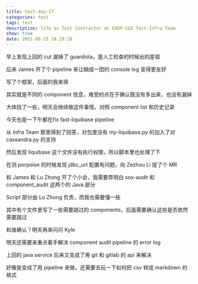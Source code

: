 ```yaml
---
title: test-day-17
categories: test
tags: test
description: life as Test Contractor at EADP-C&I Test-Infra Team
show: true
date: 2021-08-25 18:29:28
---
```

早上发现上回的 cut 漏掉了 guardiola，是人工检查的时候出的差错

后来 James 开了个 pipeline 来让糊成一团的 console log 变得更友好

写了个框架，后面的我来填

其实就是不同的 component 信息，难受的点在于确认既没有多出来，也没有漏掉

大体找了一些，明天会继续做这件事情，对照 component list 和历史记录

今天也是一下午都在fix fast-liquibase pipeline

从 Infra Team 那里得到了回答，对包里没有 my-liquibase.py 的加入了对 cassandra.py 的支持

然后发现 liquibase 这个文件没有执行权限，所以脚本里也处理了下

在测 porpoise 的时候发现 jdbc_url 配置有问题，向 Zezhou Li 提了个 MR

和 James 和 Lu Zhong 开了个小会，我需要弄明白 sox-audit 和 component_audit 这两个的 Java 部分

Script 部分由 Lu Zhong 负责，而我也需要懂一些

其中有个文件里写了一些需要跳过的 components，后面需要确认这些是否依然需要跳过

和谁确认？明天再来问问 Kyle

明天还需要来重点着手解决 component audit pipeline 的 error log

上回的 java service 后来又变成了用 git 和 gitlab 的 api 来解决

好像是变成了用 pipeline 来做，还需要去玩一下如何把 csv 转成 markdown 的格式

